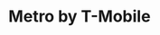 ---
title: "Metro by T-Mobile"
url: /greenville/metro-by-t-mobile-south-pleasantburg-drive/
shop: Handy
---